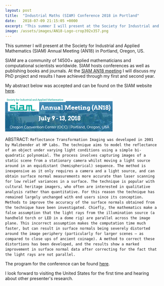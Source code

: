```yaml
---
layout: post
title:  "Industrial Maths (SIAM) Conference 2018 in Portland"
date:   2018-07-09 21:15:05 +0000
excerpt: "This summer I will present at the Society for Industrial and Applied Mathematics (SIAM) Annual Meeting (AN18) in Portland, Oregon, US. My abstract can be found here and on the SIAM website."
image: /assets/images/AN18-Logo-crop392x357.png
---
```

This summer I will present at the Society for Industrial and Applied Mathematics (SIAM) Annual Meeting (AN18) in Portland, Oregon, US.

SIAM are a community of 14500+ applied mathematicians and computational scientists worldwide. SIAM hosts conferences as well as publishing books and journals. At the [SIAM AN18 meeting][SIAM-link] I will discuss my PhD project and results I have achieved through my first and second year. 



My abstract below was accepted and can be found on the SIAM website [here][my-abstract].

<img src="/assets/images/SIAM2.png" alt="drawing" width="350"/>

ABSTRACT:   `Reflectance Transformation Imaging was developed in 2001 by Malzbender at HP Labs. The technique aims to model the reflectance of an object under varying light conditions using a simple bi-quadratic polynomial. The process involves capturing images of a static scene from a stationary camera whilst moving a light source around in an equidistant (hemispherical) sequence. The method is inexpensive as it only requires a camera and a light source, and can obtain surface normal measurements more accurate than laser scanning for low relief variances in a surface. The technique is popular with cultural heritage imagers, who often are interested in qualitative analysis rather than quantitative. For this reason the technique has remained largely unchanged with end users since its conception. Methods to improve the accuracy of the surface normals obtained from the technique have been investigated. Chiefly, the mathematics make a false assumption that the light rays from the illumination source (a handheld torch or LED in a dome rig) are parallel across the image plane. This incorrect assumption makes the computation time much faster, but can result in surface normals being severely distorted around the image periphery (particularly for larger scenes – as compared to close ups of ancient coinage). A method to correct these distortions has been developed, and the results show a marked improvement in surface normal data after correcting for the fact that the light rays are not parallel.`






The program for the conference can be found [here][conf-prog].

I look forward to visiting the United States for the first time and hearing about other presenter's research.


[blog-link]: http://www.mattmcguigan.co.uk/2018/06/09/welcome-to-material-jekyll/
[SIAM-link]: https://www.siam.org/Conferences/CM/Main/an18
[my-abstract]: http://meetings.siam.org/sess/dsp_talk.cfm?p=92079
[conf-prog]: http://meetings.siam.org/program.cfm?CONFCODE=AN18


